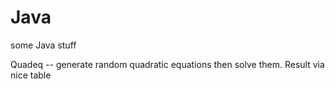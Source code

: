 # Java
some Java stuff

Quadeq -- generate random quadratic equations then solve them. Result via nice table
